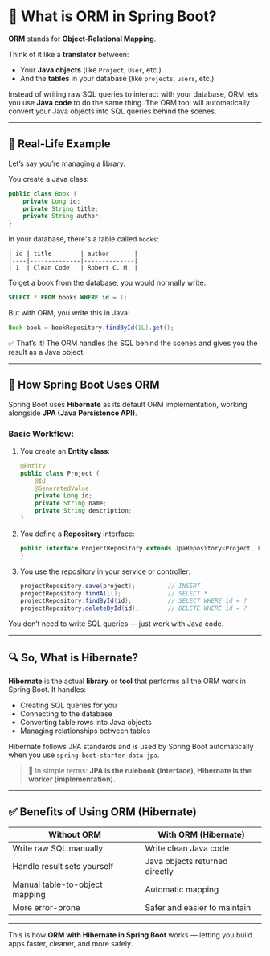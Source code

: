 # 🧠 What is ORM in Spring Boot?

**ORM** stands for **Object-Relational Mapping**.

Think of it like a **translator** between:

* Your **Java objects** (like `Project`, `User`, etc.)
* And the **tables** in your database (like `projects`, `users`, etc.)

Instead of writing raw SQL queries to interact with your database, ORM lets you use **Java code** to do the same thing. The ORM tool will automatically convert your Java objects into SQL queries behind the scenes.

---

## 🧱 Real-Life Example

Let’s say you’re managing a library.

You create a Java class:

```java
public class Book {
    private Long id;
    private String title;
    private String author;
}
```

In your database, there's a table called `books`:

```
| id | title        | author       |
|----|--------------|--------------|
| 1  | Clean Code   | Robert C. M. |
```

To get a book from the database, you would normally write:

```sql
SELECT * FROM books WHERE id = 1;
```

But with ORM, you write this in Java:

```java
Book book = bookRepository.findById(1L).get();
```

✅ That’s it! The ORM handles the SQL behind the scenes and gives you the result as a Java object.

---

## 🔧 How Spring Boot Uses ORM

Spring Boot uses **Hibernate** as its default ORM implementation, working alongside **JPA (Java Persistence API)**.

### Basic Workflow:

1. You create an **Entity class**:

   ```java
   @Entity
   public class Project {
       @Id
       @GeneratedValue
       private Long id;
       private String name;
       private String description;
   }
   ```

2. You define a **Repository** interface:

   ```java
   public interface ProjectRepository extends JpaRepository<Project, Long> {
   }
   ```

3. You use the repository in your service or controller:

   ```java
   projectRepository.save(project);         // INSERT
   projectRepository.findAll();             // SELECT *
   projectRepository.findById(id);          // SELECT WHERE id = ?
   projectRepository.deleteById(id);        // DELETE WHERE id = ?
   ```

You don’t need to write SQL queries — just work with Java code.

---

## 🔍 So, What is Hibernate?

**Hibernate** is the actual **library** or **tool** that performs all the ORM work in Spring Boot. It handles:

* Creating SQL queries for you
* Connecting to the database
* Converting table rows into Java objects
* Managing relationships between tables

Hibernate follows JPA standards and is used by Spring Boot automatically when you use `spring-boot-starter-data-jpa`.

> 📌 In simple terms:
> **JPA is the rulebook (interface), Hibernate is the worker (implementation).**

---


## ✅ Benefits of Using ORM (Hibernate)

| Without ORM                    | With ORM (Hibernate)           |
| ------------------------------ | ------------------------------ |
| Write raw SQL manually         | Write clean Java code          |
| Handle result sets yourself    | Java objects returned directly |
| Manual table-to-object mapping | Automatic mapping              |
| More error-prone               | Safer and easier to maintain   |

---

This is how **ORM with Hibernate in Spring Boot** works — letting you build apps faster, cleaner, and more safely.

